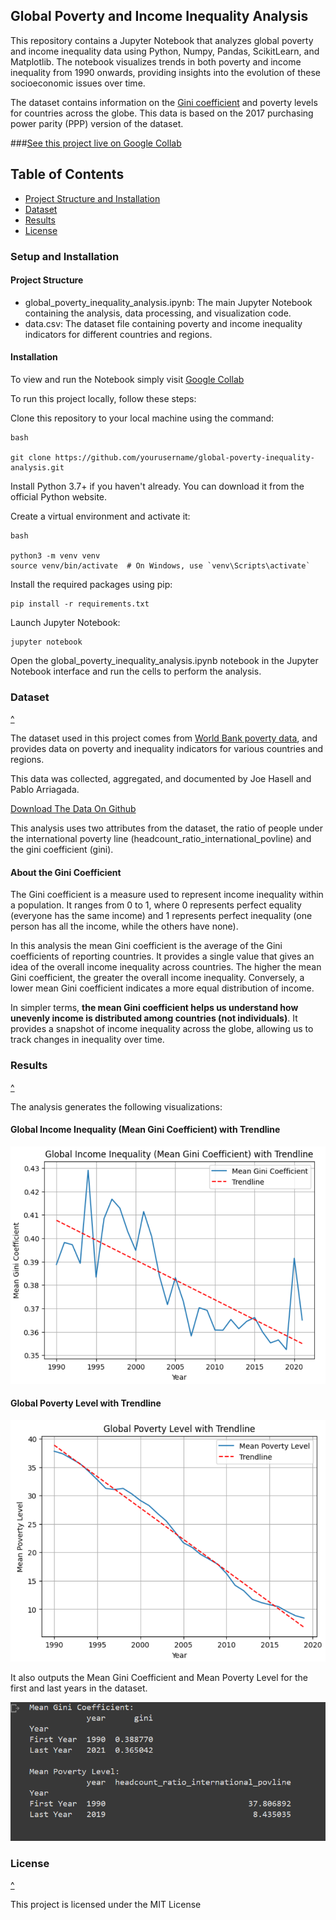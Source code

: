 ## Global Poverty and Income Inequality Analysis

This repository contains a Jupyter Notebook that analyzes global poverty and income inequality data using Python, Numpy, Pandas, ScikitLearn, and Matplotlib. The notebook visualizes trends in both poverty and income inequality from 1990 onwards, providing insights into the evolution of these socioeconomic issues over time.

The dataset contains information on the [Gini coefficient](#About-the-Gini-Coefficient) and poverty levels for countries across the globe. This data is based on the 2017 purchasing power parity (PPP) version of the dataset.

###[See this project live on Google Collab](https://drive.google.com/file/d/1Dp-e4a5oxXDaKFuXd4s073-0PXZOm9se/view?usp=sharing
)

## Table of Contents

- [Project Structure and Installation](#setup-and-installation)
- [Dataset](#Dataset)
- [Results](#Results)
- [License](#License)


### Setup and Installation
#### Project Structure

- global_poverty_inequality_analysis.ipynb: The main Jupyter Notebook containing the analysis, data processing, and visualization code.
- data.csv: The dataset file containing poverty and income inequality indicators for different countries and regions.

#### Installation

To view and run the Notebook simply visit [Google Collab](https://drive.google.com/file/d/1Dp-e4a5oxXDaKFuXd4s073-0PXZOm9se/view?usp=sharing
)

To run this project locally, follow these steps:

Clone this repository to your local machine using the command:

    bash
    
    git clone https://github.com/yourusername/global-poverty-inequality-analysis.git

Install Python 3.7+ if you haven't already. You can download it from the official Python website.

Create a virtual environment and activate it:

    bash

    python3 -m venv venv
    source venv/bin/activate  # On Windows, use `venv\Scripts\activate`

Install the required packages using pip:

    pip install -r requirements.txt

Launch Jupyter Notebook:

    jupyter notebook

Open the global_poverty_inequality_analysis.ipynb notebook in the Jupyter Notebook interface and run the cells to perform the analysis.

### Dataset
[^](#table-of-contents) 

The dataset used in this project comes from [World Bank poverty data](https://ourworldindata.org/poverty), and provides data on poverty and inequality indicators for various countries and regions.

This data was collected, aggregated, and documented by Joe Hasell and Pablo Arriagada.

[Download The Data On Github](https://github.com/owid/poverty-data)

This analysis uses two attributes from the dataset, the ratio of people under the international poverty line (headcount_ratio_international_povline) and the gini coefficient (gini).

#### About the Gini Coefficient

The Gini coefficient is a measure used to represent income inequality within a population. It ranges from 0 to 1, where 0 represents perfect equality (everyone has the same income) and 1 represents perfect inequality (one person has all the income, while the others have none).

In this analysis the mean Gini coefficient is the average of the Gini coefficients of reporting countries. It provides a single value that gives an idea of the overall income inequality across countries. The higher the mean Gini coefficient, the greater the overall income inequality. Conversely, a lower mean Gini coefficient indicates a more equal distribution of income.

In simpler terms, **the mean Gini coefficient helps us understand how unevenly income is distributed among countries (not individuals)**. It provides a snapshot of income inequality across the globe, allowing us to track changes in inequality over time.

### Results
[^](#table-of-contents) 

The analysis generates the following visualizations:

#### Global Income Inequality (Mean Gini Coefficient) with Trendline

![Global Income Inequality](img/global-income-inequality.png)

#### Global Poverty Level with Trendline

![Global Poverty](img/global-poverty.png)

It also outputs the Mean Gini Coefficient and Mean Poverty Level for the first and last years in the dataset.

![Screenshot of printouts of first and last years' values](img/first-last-years.png)

### License
[^](#table-of-contents) 

This project is licensed under the MIT License